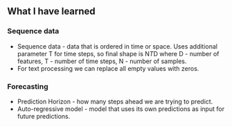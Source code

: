 ## What I have learned
### Sequence data
 - Sequence data - data that is ordered in time or space. Uses additional parameter T for time steps, so final shape is N*T*D where D - number of features, T - number of time steps, N - number of samples.
 - For text processing we can replace all empty values with zeros.

### Forecasting
 - Prediction Horizon - how many steps ahead we are trying to predict.
 - Auto-regressive model - model that uses its own predictions as input for future predictions.